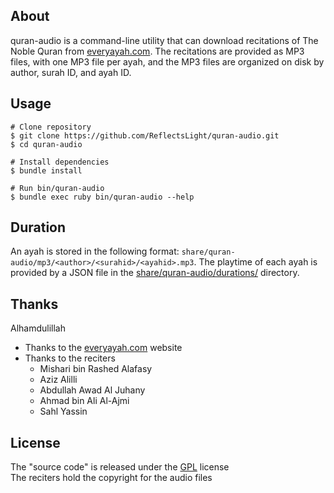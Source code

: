 ## About

quran-audio is a command-line utility that can download recitations
of The Noble Quran from
[everyayah.com](https://everyayah.com).
The recitations are provided as MP3 files, with one MP3 file per ayah,
and the MP3 files are organized on disk by author, surah ID, and
ayah ID.

## Usage

    # Clone repository
    $ git clone https://github.com/ReflectsLight/quran-audio.git
    $ cd quran-audio

    # Install dependencies
    $ bundle install

    # Run bin/quran-audio
    $ bundle exec ruby bin/quran-audio --help

## Duration

An ayah is stored in the following format:
`share/quran-audio/mp3/<author>/<surahid>/<ayahid>.mp3`. The
playtime of each ayah is provided by a JSON file in the
[share/quran-audio/durations/](/share/quran-audio/durations/)
directory.

## Thanks

Alhamdulillah

* Thanks to the [everyayah.com](https://everyayah.com) website
* Thanks to the reciters
    * Mishari bin Rashed Alafasy
    * Aziz Alilli
    * Abdullah Awad Al Juhany
    * Ahmad bin Ali Al-Ajmi
    * Sahl Yassin

## License

The "source code" is released under the [GPL](./LICENSE) license
<br>
The reciters hold the copyright for the audio files
